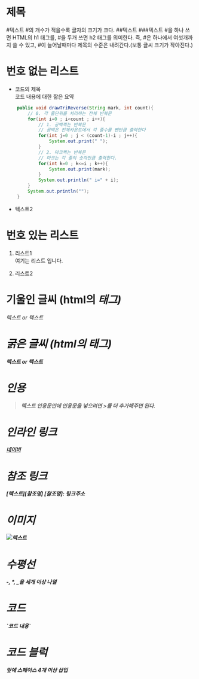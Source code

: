# 제목
#텍스트   #의 개수가 적을수록 글자의 크기가 크다.
##텍스트
###텍스트
#을 하나 쓰면 HTML의 h1 태그를, #을 두개 쓰면 h2 태그를 의미한다. 즉, #은 하나에서 여섯개까지 쓸 수 있고, #이 늘어날때마다 제목의 수준은 내려간다.(보통 글씨 크기가 작아진다.)

# 번호 없는 리스트
- 코드의 제목<br/>코드 내용에 대한 짧은 요약
```java
	public void drawTriReverse(String mark, int count){
		// 0. 각 줄단위를 처리하는 전체 반복문
		for(int i=0 ; i<count ; i++){
			// 1. 공백찍는 반복문
			// 공백은 전체카운트에서 각 줄수를 뺀만큼 출력한다
			for(int j=0 ; j < (count-1)-i ; j++){ 
				System.out.print(" ");
			}
			// 2. 마크찍는 반복문
			// 마크는 각 줄의 숫자만큼 출력한다.
			for(int k=0 ; k<=i ; k++){ 
				System.out.print(mark);
			}
			System.out.println(" i=" + i);
		}
		System.out.println("");
	}
```
- 텍스트2

# 번호 있는 리스트
1. 리스트1<br/>여기는 리스트 입니다.

2. 리스트2

# 기울인 글씨 (html의 <em>태그)
*텍스트* or _텍스트_

# 굵은 글씨 (html의 <strong>태그)
**텍스트** or __텍스트__

# 인용
> 텍스트
인용문안에 인용문을 넣으려면 >를 더 추가해주면 된다.

# 인라인 링크
[네이버](http://naver.com)

# 참조 링크
[텍스트][참조명]
[참조명]: 링크주소

# 이미지
![텍스트](이미지링크)

# 수평선
-, *, _을 세개 이상 나열

# 코드
\`코드 내용\`

# 코드 블럭
앞에 스페이스 4개 이상 삽입